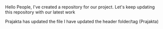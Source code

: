 Hello People,
I've created a repository for our project.
Let's keep updating this repository with our latest work

Prajakta has updated the file
I have updated the header folder/tag (Prajakta)